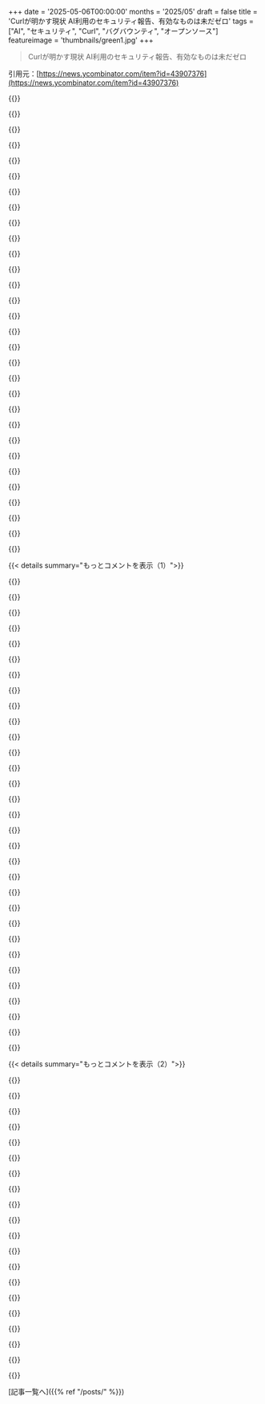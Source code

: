 +++
date = '2025-05-06T00:00:00'
months = '2025/05'
draft = false
title = 'Curlが明かす現状 AI利用のセキュリティ報告、有効なものは未だゼロ'
tags = ["AI", "セキュリティ", "Curl", "バグバウンティ", "オープンソース"]
featureimage = 'thumbnails/green1.jpg'
+++

> Curlが明かす現状 AI利用のセキュリティ報告、有効なものは未だゼロ

引用元：[https://news.ycombinator.com/item?id=43907376](https://news.ycombinator.com/item?id=43907376)




{{<matomeQuote body="100万ドルのバグ報奨金プログラムの報告書担当してるけど、AIスパムマジひどいね．LLMからの有効な報告なんて一度もないよ（気づく限り）．使ってる奴らは，無効な理由とか質問とかを全部同じクソLLMに戻して，さらにヤバい報告になる．だから「スパム”」って閉じる以外，返信する価値ゼロ．いつか凄いセキュリティツールできると信じてるけど，みんな今日だ！って思ってる．心配なのは人だよ，真実とゴミの区別つかないんだから．" userName="danielvf" createdAt="2025/05/06 19:28:01" color="#38d3d3">}}




{{<matomeQuote body="＞心配なのは人だよ，真実とゴミの区別つかないんだから．＜<br>控えめに言っても，この意見はソフトウェアセキュリティだけじゃなくて，他のいろんな分野の現状も正確に評価してると思うよ．" userName="phs318u" createdAt="2025/05/07 05:09:38" color="">}}




{{<matomeQuote body="これってAIよりずっと前から何年も続いてるよ．「ポスト真実社会」に生きてるって言うでしょ．AIのテキトー報告が出てきて，すぐに拒否されないのは，原因じゃなくてポスト真実の別の表れかもしれないね．" userName="immibis" createdAt="2025/05/07 16:54:03" color="#ff33a1">}}




{{<matomeQuote body="＞いつか素晴らしいコード検査セキュリティツールができると信じてる．＜<br>プログラミングに関しては，これまでずーっとそうだったみたいに，健全で適切な技術に基づいたツールが少しずつ良くなっていくんだと思うよ．でも，一つ確かなのは，自然言語に基づいたツールからはそんなの絶対出てこないってこと．コンピュータとやり取りするのに一番最悪なインターフェースだからね．" userName="Seb-C" createdAt="2025/05/07 07:31:08" color="#45d325">}}




{{<matomeQuote body="プログラミング言語が生まれて以来，みんな”自然言語プログラミング”の色々な試みをやってきたんだよ．COBOLだって当時の他の言語より自然だってされてたしね．" userName="cratermoon" createdAt="2025/05/07 17:16:06" color="#ff5733">}}




{{<matomeQuote body="これってさ，AIツールに頼りすぎてるセキュリティ研究者ってより，詐欺師がいっぱい来てる感じだね．主な問題は報奨金の仕組みだと思う．お金がある限り，こういう質の低い報告がいっぱい来るのはなくならないし，攻撃的じゃなくもならないだろうね．たぶん，バグ報奨金プログラム側で，提出されたコード全部を自動でテストして，報告者が本当にバグを見つけたか確認してからベンダーに送る，みたいな仕組みが必要かも．" userName="VladVladikoff" createdAt="2025/05/06 20:02:45" color="#45d325">}}




{{<matomeQuote body="これ，残念ながらすごく広まってるよ．うちはバグ報奨金出してないんだけど，それでも明らかにLLMが作ったわけわかんない”セキュリティ報告”が来て，時間取られるんだ．たぶん，オープンソースプロジェクトに貢献したくて実績作りたいのが動機なんじゃないかな．" userName="rwmj" createdAt="2025/05/07 12:34:05" color="#ff5c5c">}}




{{<matomeQuote body="報告を提出するのに単に手数料取ればいいんだよ．低い報奨金なら支払い額の1パーセントでも全然ありでしょ．報奨金が上がるにつれて少しずつ下げていけばいいかもね．でも5万ドルの報奨金で正しい報告だって分かってるなら，たった500ドルだし．" userName="holuponemoment" createdAt="2025/05/06 23:10:25" color="#ff33a1">}}




{{<matomeQuote body="パーセンテージにする必要ないよ．1ドル徴収すれば，奴らの報告はどれも有効じゃないんだから，スパマーはめちゃくちゃ早く止まるよ．でも，実績のある個人や機関は無料でアクセスできるようにすべきだと思う．本人確認プロセスを経るか，手数料払うか選べるようにね．もしそれが本当に何かする必要があるほど大きな問題ならそうすればいい．そうでなければ，ただスパムとしてマークし続ければいいだけだよ．" userName="Jean-Papoulos" createdAt="2025/05/07 10:37:14" color="#785bff">}}




{{<matomeQuote body="手数料取ったら，善意の報告しようってモチベーションはゼロになるね．" userName="cedws" createdAt="2025/05/07 10:27:01" color="#ff33a1">}}




{{<matomeQuote body="だからさ、賞金出すんだよ。賞金ないなら手数料なんていらないっしょ（マジの善意ってやつね）。そしたら質の悪い報告がドバドバ来るインセンティブもなくなるし。" userName="bloppe" createdAt="2025/05/07 10:48:19" color="#785bff">}}




{{<matomeQuote body="このスレッドの別のコメントでさ、賞金出してなくてもLLMの質悪い報告まだ来るって言ってたよ。名声も金と同じくらい魅力的な麻薬なんだってさ。" userName="LocalH" createdAt="2025/05/07 16:30:31" color="">}}




{{<matomeQuote body="Curlはさ、AI使ったゴミみたいなバグ報告マジで何十件も来てるらしいよ。報告者もどこにバグあるか全然わかってなくて「AIがそう言ったからホントです」って答えるってさ。マジかよ。" userName="Vilian" createdAt="2025/05/07 16:51:33" color="#45d325">}}




{{<matomeQuote body="なんで手数料取るの？必要なのは評判システムだよ。評判低いバウンティハンターは、評判良い人に保証してもらう必要があるってやつ。間違いだったらどっちも評判下がる。本当だったら、保証人が共同著者になって賞金も山分け。これでよくない？" userName="imtringued" createdAt="2025/05/07 08:44:44" color="#ff5c5c">}}




{{<matomeQuote body="それってStackOverflowみたいに、エリート主義バリバリのヤバい環境作るだけじゃん。" userName="Snacklive" createdAt="2025/05/07 11:16:40" color="">}}




{{<matomeQuote body="それって、脆弱性を直接ブラックマーケットで売っちゃうインセンティブますます増やすだけじゃん。あと、企業がマジでいろんな理由つけて賞金払わないケースめっちゃ聞くし。それに税金どうすんの？国際的にどう課税すんだよ？消費税？VAT？無理ゲーすぎん？" userName="ponector" createdAt="2025/05/07 07:15:14" color="#ff5c5c">}}




{{<matomeQuote body="ちなみにさ、日本のプログラマーの年収の中央値って年間6万USDだよ。<br>500USDはマジで大金（個人的には払えないっす）。1USDくらいで十分いけるんじゃない？普通のアメリカ人じゃない人たちを締め出さずにさ。" userName="lucyjojo" createdAt="2025/05/07 01:06:16" color="#ff5c5c">}}




{{<matomeQuote body="バグ報告が本物だって分かったら、手数料返金ありにしてもいいかもね。まあでもさ、問題はどこかのコンピュータとかハッキング好きなキッズが何かすごいもの見つけても、参入のハードル高すぎて簡単に報告できなくなっちゃうことだよね。残念ながら、これっていう良い解決策はないと思うんだ。" userName="justsid" createdAt="2025/05/06 23:53:37" color="">}}




{{<matomeQuote body="キッズはセキュリティ専門家見つければいいじゃん。簡単に見つかるし、専門家が検証して金出す。適切なスキルセットと十分な金（1万ドルとか）持ってる人探すの難しくないって。金持ち選んどきなよ。そしたらバウンティ盗むより評判失うデメリットの方がデカいから。DEF CONのリピートスピーカーリストとか良いかもね。" userName="rogerrogerr" createdAt="2025/05/07 00:04:52" color="#ff5733">}}




{{<matomeQuote body="AIスロップが蔓延してる世界には、人間が「これは本物だ」って断言する仕組みが必要なんだよ。「俺は人間だし、この報告に俺の評判全部賭けるぜ」みたいな。マジで人間がゲートになるってこと。" userName="edoceo" createdAt="2025/05/07 00:01:56" color="#785bff">}}




{{<matomeQuote body="彼らは真実とゴミの区別がつかないんだ。正直言って、この状況ではそんなこと気にしないと思うよー何か払ってもらえるかもしれないっていうほんのわずかな可能性にかけて、ほとんど努力してないんだ。スパムがあるのと同じ理由だよ。成功率はゼロに近いけど、労力もゼロだからね。" userName="michaelcampbell" createdAt="2025/05/10 17:07:53" color="">}}




{{<matomeQuote body="いつかすごいコード検査セキュリティツールが出てくると思うよって言ってたけど、今の状況で、なんでそうなるって思うの？" userName="datatrashfire" createdAt="2025/05/06 22:37:28" color="">}}




{{<matomeQuote body="LLMs以外のツールの改善の歴史からじゃないかなって思うよ。最初はSyntax highlightingがあっただけで、びっくりしてたよね。今はFuzzersとかSandbox malware analysisとかがあるし、将来何が来るかなんて誰にも分からないよ？" userName="ASalazarMX" createdAt="2025/05/07 17:23:18" color="#45d325">}}




{{<matomeQuote body="Linkedinに飛びたくない人のために言うとね、https://hackerone.com/reports/3125832が直近の無効なcurlレポートの例だよ。" userName="unsnap_biceps" createdAt="2025/05/06 17:44:23" color="#ff5c5c">}}




{{<matomeQuote body="これ面白いね、他の会社に報告することで数千ドル稼いだみたいだから。ただの壊れた時計が1日に2回正解するようなもんかな？みんなの時間とお金のひどい無駄遣いみたいに見えるよ。インターネット上の適当な人がChatGPT使ってるだけで1000ドルもらえるなんて信じがたいね。" userName="harrisi" createdAt="2025/05/06 20:45:08" color="#785bff">}}




{{<matomeQuote body="すごく薄っぺらい報告にさえ報奨金を払うところがあるんだよ、それはプレス/世間から”研究者に対応してない”って思われるのを避けるため。でもそれは、これをやってる人がすごく少ない場合に限られるだろうね。評判のダメージは1000ドルを簡単に超えるけど、もし1000人がこれをやったら…" userName="billyoneal" createdAt="2025/05/06 21:38:22" color="#38d3d3">}}




{{<matomeQuote body="評判の恐喝と呼ぶ人もいるかもね。”この無効/役に立たないバグ報告に1000ドルくれなきゃ、お前の製品がILUVYOU以来最悪だって、一番クリックベイトで無能な技術系プレスのところに言ってやるぞ”って感じ。" userName="cratermoon" createdAt="2025/05/07 17:19:18" color="">}}




{{<matomeQuote body="1000ドルは安いもんだよ…本当の問題は企業がいつこの詐欺に賢くなるかだね。多くの企業は経費報告書で細かな出費を管理するけど、それは不正な従業員のためだけじゃないんだ。昔は”サービス”の請求書詐欺があり、企業がコストに気づいて小さな出費を追跡するために経費報告書をみんなにやらせるようになるまで、けっこう頻繁に支払われてた詐欺があったんだ。" userName="bluGill" createdAt="2025/05/06 21:50:06" color="#ff5733">}}




{{<matomeQuote body="誰かHackerOneプロフィールのIPアドレス［0］について説明してくれる？139.224.130.174が何か本物の参照なのか、それともLLMが”クール”に見せるためにhallucinatedしたものなのか分からないんだ。Wikipediaではこの/8が”MIX”［1］に管理されてるって書いてあるけど、今Google検索（google-fu）がうまくいかないんだよ。［0］ https://hackerone.com/evilginx?type=user<br>［1］ https://en.wikipedia.org/wiki/List_of_assigned_/8_IPv4_addre..." userName="jasinjames" createdAt="2025/05/06 23:26:03" color="#45d325">}}




{{<matomeQuote body="WHOIS情報によると、そのIPはAlibaba Cloudに割り当てられてるよ（たぶんVM）。詳細な情報（inetnum： 139.224.0.0 - 139.224.255.255、netname： ALISOFT、descr： Aliyun Computing Co.、LTD、country： CNなど）から、Alibaba Cloudのネットワークの一部だってことが分かるね。" userName="dpifke" createdAt="2025/05/07 02:49:15" color="#ff5c5c">}}




{{< details summary="もっとコメントを表示（1）">}}

{{<matomeQuote body="あ、DanielさんがLinkedInでこの件について投稿してるよ。<br>ここにリンク貼っとくね: https://mastodon.social/@bagder/114455578286549482<br>最近のMastodonの投稿にもこのニュースのこと載ってるよ。" userName="Aachen" createdAt="2025/05/06 23:01:28" color="">}}




{{<matomeQuote body="うわマジか、Segmentation FaultとかGDBのトレースまで幻覚見たってこと？<br>だって、diffも適用できないし、関数なんて存在しないんだもん。<br>ってことは、答えはイエスだね。だとしたら、AIのゴミバグレポートとしてはマジで最低のレベルだわ。" userName="nneonneo" createdAt="2025/05/06 20:02:30" color="#45d325">}}




{{<matomeQuote body="あのgitコミットハッシュ「1a2b3c4..d4e5f6a」ってのが面白いね。<br>なんか俺の古い脳みそがパターン見つけちゃった感じ。" userName="terom" createdAt="2025/05/06 22:09:22" color="">}}




{{<matomeQuote body="HTTP/2とかQUIC、HTTP/3の技術的な仕組みとAIレポートの内容を詳しく分析してみたんだけど、本当のことはほんの少しだけで、ほとんどデタラメみたいだよ。<br>リンクもたくさん貼ってくれたね。もっとHTTP/3のこと勉強しなきゃな！" userName="terom" createdAt="2025/05/06 22:52:06" color="#38d3d3">}}




{{<matomeQuote body="これ、オープンソースプロジェクトがこれから直面する新しい問題になるだろうね。<br>AIが作ったゴミみたいなPRとか脆弱性レポートがいっぱい来て、それを仕分けるには結局AIツールを使うしかなくなる、みたいな。" userName="3abiton" createdAt="2025/05/07 02:12:59" color="">}}




{{<matomeQuote body="AIがAIをフィルタリングするって、なんか変な感じだね。<br>たぶん、AIがウェブを漁って作った、稼ぎよりコストの方がかかりそうなものに基づいて提出されるものを、AIがフィルタリングするんだろ。<br>なんか未来ってさ、コンピューターの電源つけたら、ずっとGPUとCPUが100%稼働してるけど、何やってるか全く分からない、みたいな感じになりそう。なんて未来だ。" userName="seanp2k2" createdAt="2025/05/07 03:26:45" color="">}}




{{<matomeQuote body="実際のレポートならああいうGDBトレースが出てくるから、ああいうトレースを作るのは難しくないんだよね。<br>俺たちの多くは手作業でも本物っぽいGDBトレース作れるよ。<br>めんどくさいし退屈だし意味ないけど、やろうと思えばできるんだ。" userName="bluGill" createdAt="2025/05/06 21:45:57" color="">}}




{{<matomeQuote body="LLMが偽のGDBトレースを生成できるのは知ってるよ。俺が言いたいのは、AIでバグ探しするなら、実際にエクスプロイトを動かす試みくらいしろってこと。やってないのにやったって偽の証拠をLLMに作らせるなんてマジで悪質だし、こいつらはH1から即刻追い出されるべき。" userName="nneonneo" createdAt="2025/05/06 23:20:44" color="#ff5c5c">}}




{{<matomeQuote body="それじゃあ仕事になっちゃうじゃん。LLMなら数分で偽の報告書書けるし、そこから何か得られる。報告書が本物か確認するのには時間かかるしね。" userName="bluGill" createdAt="2025/05/07 02:54:50" color="">}}




{{<matomeQuote body="2025年のウェブへようこそ。テキストが640Bのブログ記事を開くのに、JSとかで合計5MBもかかっちゃうんだぜ。" userName="seanp2k2" createdAt="2025/05/07 03:29:24" color="">}}




{{<matomeQuote body="多くの人が見てる有名なオープンソースプロジェクトに脆弱性をこっそり入れたいなら、AIで偽報告を大量に送って、自分が仕込んだのを見つけた本物の報告を見つけにくくするのが簡単でしょ。偽の報告書の一つを見ても、人が書いたみたいに見えないし。認知されたいわけじゃないなら、なんでこんなことするんだ？" userName="bogwog" createdAt="2025/05/06 18:50:45" color="#45d325">}}




{{<matomeQuote body="＞ なぜ認知されたいわけじゃないならこんなことするの？<br>あいつらは金のためにやってるんだよ。何件かの報告では金が支払われたらしい。でもその報告は非公開だから、本当にバグ見つけたのか、それとも審査担当がちゃんと見ずにOK出したのか、分からない。" userName="jsheard" createdAt="2025/05/06 19:17:46" color="#45d325">}}




{{<matomeQuote body="これは「注意散漫サービス妨害」、略してDenial of Attention攻撃って呼ぶべきだよ！" userName="0x500x79" createdAt="2025/05/07 15:12:42" color="">}}




{{<matomeQuote body="「camel’s backを折った藁」になったあの報告書（リンク参照）を読むと、この問題がマジでよく分かる。これを掘り起こすのうんざりするだろうな。評判システムってどうかなって思うんだ。本人確認した人にまず評判を与えて、ゼロ評判の報告を掘り起こしたら評判アップ、正確な脆弱性見つけたらもっと評判アップ、みたいな。そうすれば匿名の人も、急ぎたい人も、質の高い人も対応できる。どっちみちAIがこの分野の経済性を変えてるのは確かだけど、まずは最悪化してるよね。" userName="vessenes" createdAt="2025/05/06 18:05:02" color="#45d325">}}




{{<matomeQuote body="評判システムってもうあるんだよ。HackerOneのシステムでは、あいつは信用できるレポーターになってるらしい。マジやばいね。" userName="bflesch" createdAt="2025/05/06 18:37:51" color="">}}




{{<matomeQuote body="ほとんどの開発者は、給料の10％も出ないバグ報奨金サイトで評判上げるより、適当なツールでセキュリティホール見つける方が10〜100倍早い。だから、ああいうサイトで評判システム作るのってマジで難しいんだよ。アカウントのほとんどがスパムだろうし、マジで凄い奴らは新しいアカウントで1回くらいしか活動しないだろうから。" userName="hedora" createdAt="2025/05/06 21:32:38" color="#ff33a1">}}




{{<matomeQuote body="例えばデポジットシステムはどう？<br>このメッセージを読むのに人間が2ユーロ払って、スパムじゃなきゃ返金する。もし人間がスパムって間違えて判定したけど、実はちゃんとした報告だったら？<br>また2ユーロ払って、プラットフォーム（Hackeroneとか）に再判定してもらう。スパムじゃなかったら4ユーロ全部返金。スパムだった人からの収益はどうするかって？<br>最初のXユーロはプラットフォームの維持費に使って、残りは報告されたプロジェクトが決めた慈善団体に寄付。だって、彼らがその酷いメッセージを読む羽目になったんだから、せめてその分はね。<br>酷いメッセージの量が減らないなら、デポジットの額を上げればいい。<br>これは既に実績のある人には差別にならないけど、低所得国に住んでて20ユーロ（もしそこまでデポジット額が上がったとして）を簡単に払えない人には問題になるかも。もしかしたら上手くいかないかもしれないけど、まずは普通のデポジット額で試してみたら？<br>あと気になるのは匿名性と支払い方法。俺たちハッカーは心配性なヤツらが多いからさ。<br>でも郵便で現金を送る方法もあるし、送り主が自分のプライバシーに切手代を払う価値があるかどうか選べるね。" userName="Aachen" createdAt="2025/05/06 23:08:47" color="">}}




{{<matomeQuote body="この手の話にレピュテーションシステムは、まるで弾痕に痒み止め塗るようなもんだよ。問題は技術じゃなくて、人の行動だって俺には思えるんだ。<br>個人的には、苦労して得た専門知識が、数百、数千の問い合わせの中でほんの一つか二つしか価値のない、酷いメッセージを選り分ける作業に費やされるなんて、どれだけ惨めか想像もできないよ。でも、それを完全に無視するのも得策じゃないし。<br>もっと優れたML／AI技術とか情報システムが、この問題を大きく変えるとは思えないな。根本的には、人間に対する信頼の問題だよ。" userName="emushack" createdAt="2025/05/06 18:35:52" color="#ff5733">}}




{{<matomeQuote body="俺はリベラルなソイボーイだと思ってるけど、これは「優しすぎる」議論の結果かもしれないね。毒舌を推奨するわけじゃないけど、馬鹿なヤツらを馬鹿って呼ばないことで、そいつらの自己肯定感を高めてるんじゃないかって考えてるんだ。君の言う通り、これは根本的に人間の問題で、特に人間自身がこれをフィルタリングする必要があるんだ。<br>どこまでが許容できるかっていう限界は分からないけどね。" userName="delusional" createdAt="2025/05/06 18:49:10" color="#785bff">}}




{{<matomeQuote body="恥は役に立つ社会的ツールだよ。使いすぎも使わなすぎもあるけど、それでもツールであることに変わりはない。こんなヤツら（問題行動をする人）は、その不快で破壊的な行動に対して公に責任を取らせるべきだね。" userName="orthecreedence" createdAt="2025/05/06 19:18:42" color="#ff5c5c">}}




{{<matomeQuote body="今、昔のLinusがlkmlでAIで作られた酷いバグレポートにキレてるのを想像しちゃったよ…" userName="bigiain" createdAt="2025/05/06 23:18:37" color="">}}




{{<matomeQuote body="＞問題は技術ではなく行動、という指摘について<br>正直言って、これはAIスロップの大失敗がもたらした、ちょっぴり満足のいく結果だよ。何十年もテック業界の一般的なスタンスは、「行動／社会的な問題なんて存在しない、 smarterな技術でいつも解決できる」だった。AIは、その考え方を取り上げて、バスタブに沈めて溺れさせてるんだ。<br>AIスロップは技術では直せないよ。なぜなら、それを検出するために何かしようとしても、より良いモデルに組み込まれて、テストを回避するようになるからね。<br>俺たちは今、これらの問題の social要素を認めざるを得ない状況になった。もっとも、 Silicon Valleyのこれまでの社会的な技術に対する取り組みが、どれだけ酷いものだったかを考えると、この認識が実際に良い結果につながるかは楽観できないけどね。" userName="Analemma_" createdAt="2025/05/06 21:37:48" color="#ff5733">}}




{{<matomeQuote body="検出しても回避されるのが、何で悪いことなの？<br>ある時点では、もうAIスロップじゃなくなるわけじゃん！<br>https://xkcd.com/810/" userName="senordevnyc" createdAt="2025/05/07 12:35:05" color="">}}




{{<matomeQuote body="丁寧な酷いコメントも、やっぱり酷いコメントだよ。<br>ほとんどの人は、HNみたいなプラットフォームを、他の人との会話に参加するために使ってるんだ。単に情報を効率的に吸収するためだけじゃなくね。彼らにとって、実際に人間と会話することには価値があるんだ。たとえ人間らしい感情やユーモアを表現したとしてもね。<br>Hacker Newsは、人間の要素を完全に排除して、AIにリンクを投稿させてスレッドを生成させれば、完全に civil（丁寧）になるかもしれない。一般的な決まり文句や定型文を避けて、技術的で事実に基づいた正確さを優先してね。フォーラムを読み取り専用にする。そうすれば、HNが目指してる Eternal Septemberを避けて、信号対雑音比を最大化することには成功するだろうし（AIを使えば可能な範囲でね）、スレッドの技術的な品質と情報密度は、HNが今ホストしてるものよりも平均して superior（優れてる）になるだろう。でも、それは同時に、ほとんど誰にとっても価値のあるものにする、っていう目標を損なうことにもなるんだ。" userName="krapp" createdAt="2025/05/07 12:57:04" color="#785bff">}}




{{<matomeQuote body="あのcomicは、この原則の例えであって、俺たちの ultimate（究極的な）目標が civil（丁寧）とか polite（礼儀正しい）な議論であるべきだと主張してるわけじゃないんだ。<br>ポイントはね、「底辺への競争」は、実は AIが人間と indistinguishable（区別がつかなくなる）になるなら、「頂点への競争」なんだよ。 vast majority（大多数）の人々は、本当に区別がつかないなら、AIと話してることを気にしないと思うんだ。<br>君なら気にする？どうやって俺が AIじゃないって分かるの？" userName="senordevnyc" createdAt="2025/05/07 17:00:35" color="#38d3d3">}}




{{<matomeQuote body="AIと人間の区別つかないと、みんな人間だと思っちゃうよね。気づいてないことに気にするかどうかは判断できないよ。＞あんたは？AIじゃないってどうしてわかるんだ？<br>俺ならAIとの会話は時間の無駄だと思う。もしあんたがAIじゃないなら、人間と機械との会話に価値の違いを見出せないのが変だよ。たぶんその考えは普通になるんだろうけど、俺はそうなってほしくないし、社会への影響も嫌だな。あ、ここからハードボイルドな1940年代のノワール探偵になりきってコメントしてくれよ。" userName="krapp" createdAt="2025/05/07 18:16:37" color="">}}




{{<matomeQuote body="君の立場がよくわかんないな。＞この問題は技術じゃなくて行動の問題だろ？<br>そうだね、行動の問題だけど、技術で解決したり減らしたりできないわけじゃないだろ？特にその技術が問題を悪化させてるならね。＞結局、人への信頼の話だろ？<br>ここで誰が誰への信頼を欠いてるの？" userName="squigz" createdAt="2025/05/06 19:06:57" color="#ff33a1">}}




{{<matomeQuote body="脆弱性報告は信頼の観点から面白いね。だって関係者それぞれ違う金銭的な動機があるんだから。ベンダーが問題を正確に評価するって100パーセント信頼できない。場合によっては問題を軽視するインセンティブがあるからね。バグ報告者も報奨金や評判を求めてるだろうし、それらは問題の深刻度が高いほど上がるんだ。だから、脆弱性があるとされるプログラムのユーザーは、どちらの当事者も盲目的に信頼することはできないね。" userName="me_again" createdAt="2025/05/06 20:49:54" color="#45d325">}}




{{<matomeQuote body="俺の意見だけど、このAIっていうのは何十年も続いてる”技術で犯罪行為を阻止しよう”っていう道の次のステップにすぎないね。これが最後の手段になるかもな。だってこれを効率的かつ確実に阻止するのはすごく難しそうだから。そろそろ司法制度を強化して、オンラインでの悪い行い、スパムや詐欺、fishing、デマなんかに責任を持たせて罰するべき時だよ。そのためにはインターネットの匿名性を終わらせる必要が出てくるかもね。最近は匿名性のデメリットがメリットに比べてどんどん小さくなってる気がするんだ。" userName="Seb-C" createdAt="2025/05/07 07:37:46" color="#45d325">}}




{{<matomeQuote body="元のpatchfileとsegfault（”ngtcp2_http3_handle_priority_frame”とか”There is no function named like this in current ngtcp2 or nghttp3.”）が全部hallucinationsだって知るのに、わざわざ報告書を読む必要もなかったね。こいつら、確認もせずにAIのクソをばらまいて、どれかが当たるのを願ってるだけなのか？" userName="parliament32" createdAt="2025/05/06 17:52:49" color="#ff33a1">}}

{{</details>}}




{{< details summary="もっとコメントを表示（2）">}}

{{<matomeQuote body="LLM（たぶんDeepseekかな）にFastHTMLのpythonコードにwasm_mode=Trueって追加すればWebAssemblyにコンパイルできるって言われたのを思い出すよ。もちろんFastHTMLにそんな機能はないのにね。full llms-ctx.txtを提供してたのにだよ。" userName="indigodaddy" createdAt="2025/05/06 18:01:23" color="#ff33a1">}}




{{<matomeQuote body="Googleの検索内の”AI”が、もし存在したらすごく役立つであろうcommand line switchを発明したのが一番のお気に入りだよ。usage caveatsとwarningsまで完璧にね！これ、たった2週間前の話だよ。こいつら、本当にダメだ。" userName="alabastervlog" createdAt="2025/05/06 18:18:28" color="#45d325">}}




{{<matomeQuote body="それ面白いと思う？Golangのstandard libについてGoogleの検索”AI answer”がhallucinateするのを試してみてよ。いつも見るたびに嬉しくなるんだ。" userName="j_w" createdAt="2025/05/06 20:07:44" color="#45d325">}}




{{<matomeQuote body="それが面白いと思う？Googleのoffice suiteにあるAI help buttonを使ってみなよ。次にどのボタンを押せばいいか探してる時にね。" userName="hedora" createdAt="2025/05/06 21:34:24" color="">}}




{{<matomeQuote body="Gitのman pagesをこんな風に作るwebsiteがあるって知ってる？適当な概念を繋ぎ合わせて、まるでGitが実装しそうな文章をそれっぽく作るんだ。最初に見た時はバカげてるし、有害かもしれないと思ったよ。どうやら、それは時代を先取りしてただけかもしれないね。" userName="sidewndr46" createdAt="2025/05/06 22:08:56" color="#785bff">}}




{{<matomeQuote body="＞この人たちって検証もせずにAIのカスをばら撒いて，どれか当たるのを期待してるだけなのかな？そうなんだよね．残念ながら，バグバウンティをさ，報告が有効かどうかも検証せずに払っちゃう会社もあるみたいだよ．それは”reporter”のプロフィールで確認できるよ．https：//hackerone．com/evilginx" userName="spiffyk" createdAt="2025/05/06 18:04:55" color="">}}




{{<matomeQuote body="reporterでさえ，説明を求められてもまたAIのカスみたいな返事してたことを考えると，技術的なバックグラウンドはなさそうだよね．" userName="soraminazuki" createdAt="2025/05/06 19:22:34" color="">}}




{{<matomeQuote body="バグ修正に利害関係がある有名なプロジェクトなら，reporterに返金できる預託金を求めることができるよ．例えば100ドル．報告がホントなら，間違ってても正直な間違いなら100ドルは戻ってくる．でもgdbのクラッシュトレースがデタラメで，時間の無駄なAIカス報告なら返金されない（だから最初から払わないし送らない．超バカか，100ドルを気にしない金持ち以外ね）．AIカス連中が，勝算もメリットもないのに金払わなきゃいけないなら，他のとこ行くだろ．" userName="kazinator" createdAt="2025/05/07 03:12:46" color="#ff5733">}}




{{<matomeQuote body="＞evilginxがseverityをnoneからhighに更新したんだってね．その報告書に書いてあったreporterはさ，雇用募集中らしいよ．https：//hackerone．com/reports/3125832<br>誰かこの人雇いたい？一日中ChatGPTで遊んで，AIのカスで適当なプロジェクトをスパムできるよ．" userName="rdtsc" createdAt="2025/05/06 18:46:21" color="">}}




{{<matomeQuote body="グロースハック：競合の製品の脆弱性を見つけさせるためにこの人を雇う．" userName="gorbachev" createdAt="2025/05/06 19:25:54" color="">}}




{{<matomeQuote body="たぶん多くのLLMは、コードの脆弱性を見つけてって頼むと、全くのデタラメを作り出すと思うな。俺（間違えて）無関係のエラーがある有効なコードを送ったことあるけど、今でもそのエラーに対してめちゃくちゃな”修正”を返してくるよ。ユーザーが求めるもの（例えばセキュリティ報告とか、調子良い返事）に応答することと、ユーザーに反することとの間のこのアライメント問題は、そういうシステムの有効性を制限する大きな問題みたいだね。" userName="uludag" createdAt="2025/05/06 18:22:28" color="">}}




{{<matomeQuote body="反論だけど、うちのはCVE（CVE-2025-31160）に帰属できるのを見つけたことあるよ。たぶん違いは共同設立者が攻撃的カーネル研究者で、うちのシステムがそこら辺の…なんちゃって連中にはできない方法でチューニングされてるからだと思うな。特にCurlが受け取ったダメ報告は驚くほどで、それは全部経験ない人からきてるんだ。Edit：あと、元教授のBrendan Dolan-Gavittにも言っとくよ、彼は今攻撃的セキュリティエージェントの研究をしてて、評価の高い脆弱性エージェントXBOWを持ってるんだ。こういうツールは存在するし、実際に役立ってるんだよ。ただ、手っ取り早く稼ぎたい人が多すぎて、ノイズの中から本物を見つけるのが大変ってだけ。" userName="ianbutler" createdAt="2025/05/06 19:26:13" color="#ff5733">}}




{{<matomeQuote body="CVE-2025-31160より良い例を見つけようと努力すべきだね。俺に言わせれば、この手の’脆弱性’はCVEスパムだよ。" userName="pizzalife" createdAt="2025/05/06 19:47:09" color="">}}




{{<matomeQuote body="ただブログ記事読めば分かるけど、”おー怖いヒープ脆弱性かも”ってhacker newsで説明なしにこれが降って湧いた時に、うちがすごく困惑したメンテナーを助けたんだよ。" userName="ianbutler" createdAt="2025/05/06 19:47:47" color="">}}




{{<matomeQuote body="AIをよく使う（一部の）人とやり取りしててマジでイラつくのは、よく”ChatGPTに聞いたらね…”とか言い出すことなんだよ、止めろって！もしチャットボットから何か学んで理解したなら、それを俺に説明してくれよ。理解してないか信用してないなら、自分の中にしまっとけよ！" userName="jacksnipe" createdAt="2025/05/06 17:43:31" color="">}}




{{<matomeQuote body="そのフレーズには俺もムカつくけどさ、それって<br>- Googleで調べなきゃだった…<br>- StackOverflowの回答によると…<br>- Person Xがこの良いトリック教えてくれた…<br>- など<br>これらと本当に違う？情報源を言うのって、悪いことじゃないでしょ？違う？" userName="hashmush" createdAt="2025/05/06 17:56:00" color="">}}




{{<matomeQuote body="最近シニアエンジニアにこれでやられたんだ。マジでイラつくのは、俺が問題と解決策を教えたのにさ。俺が言ったこと聞く代わりに、それをGPTに突っ込んで、”へー、GPTはこう言ってるのか”って返事したんだ。（ネタバレだけど、俺が言ったことと似てたけど、不十分だった）。つまり、社内の本物の専門家が問題の対処法を言ってるのを聞く代わりに、俺のアドバイスを無視してGPTからのゴミを垂れ流したってこと。俺はマジで、多くのエンジニアが考えるのを避けるためにGPTを使うようになるのが怖いね。彼らはそれを問題解決の近道だと思ってるけど、そうじゃないんだよ。" userName="cogman10" createdAt="2025/05/06 18:44:15" color="#45d325">}}




{{<matomeQuote body="グループで、あるツールやシステムの経験ある人いる？って聞いた時に、どっかのアホが俺の質問をLLMにコピペして回答を貼り付けてくるのマジでムカつくわ。LLMなんて誰でも使えるんだよ、俺が経験を聞いてるのは、実際にコーナーケースとかと向き合った人間の意見が聞きたいからだよ。" userName="evandrofisico" createdAt="2025/05/06 18:38:52" color="">}}




{{<matomeQuote body="それは、理解せずにただ繰り返してるのか、それとも理解してるのかによるよね。俺の問題は、”gptに聞いた”って言う人たちは、しばしば自分自身では何も理解してないってことなんだ。ChatGPTからコピペするのは、StackOverflowからコピペするのと同じ結果になるよ。つまり、理解してないプロダクションコードをサポートする羽目になるってこと。" userName="hx8" createdAt="2025/05/06 18:07:03" color="">}}

{{</details>}}



[記事一覧へ]({{% ref "/posts/" %}})

